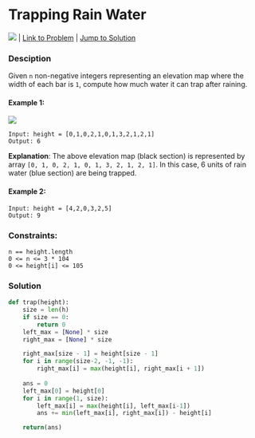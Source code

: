 # Trapping Rain Water
![](https://img.shields.io/badge/Difficulty-Hard-red) | [Link to Problem](https://leetcode.com/problems/trapping-rain-water/) | [Jump to Solution](#solution)

### Desciption
Given `n` non-negative integers representing an elevation map where the width of each bar is `1`, compute how much water it can trap after raining.

#### Example 1:
![](https://assets.leetcode.com/uploads/2018/10/22/rainwatertrap.png)
```
Input: height = [0,1,0,2,1,0,1,3,2,1,2,1]
Output: 6
```
**Explanation**: The above elevation map (black section) is represented by array `[0, 1, 0, 2, 1, 0, 1, 3, 2, 1, 2, 1]`. In this case, 6 units of rain water (blue section) are being trapped.

#### Example 2:
```
Input: height = [4,2,0,3,2,5]
Output: 9
```

### Constraints:
```
n == height.length
0 <= n <= 3 * 104
0 <= height[i] <= 105
```

### Solution 
```python
def trap(height):
    size = len(h)
    if size == 0:
        return 0
    left_max = [None] * size
    right_max = [None] * size

    right_max[size - 1] = height[size - 1]
    for i in range(size-2, -1, -1):
        right_max[i] = max(height[i], right_max[i + 1])
        
    ans = 0
    left_max[0] = height[0]
    for i in range(1, size):
        left_max[i] = max(height[i], left_max[i-1])
        ans += min(left_max[i], right_max[i]) - height[i]

    return(ans)
```
